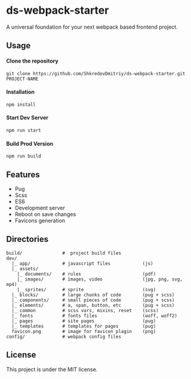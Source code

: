 # ds-webpack-starter

A universal foundation for your next webpack based frontend project.

## Usage

#### Clone the repository
```
git clone https://github.com/ShkredovDmitriy/ds-webpack-starter.git PROJECT-NAME
```

#### Installation
```
npm install
```

#### Start Dev Server
```
npm run start
```

#### Build Prod Version
```
npm run build
```

## Features

* Pug
* Scss
* ES6
* Development server
* Reboot on save changes
* Favicons generation

## Directories

```
build/               #  project build files
dev/
  |_ app/            # javascript files            (js)
  |_ assets/         
    |_ documents/    # rules                       (pdf)
    |_ images/       # images, video               (jpg, png, svg, mp4)
    |_ sprites/      # sprite                      (svg)
  |_ blocks/         # large chunks of code        (pug + scss)
  |_ components/     # small pieces of code        (pug + scss)
  |_ elements/       # a, span, button, etc        (pug + scss)
  |_ common          # scss vars, mixins, reset    (scss)
  |_ fonts           # fonts files                 (woff, woff2)
  |_ pages           # site pages                  (pug)
  |_ templates       # templates for pages         (pug)
  favicon.png        # image for favicon plagin    (png)
config/              # webpack config files

```

## License

This project is under the MIT license.
